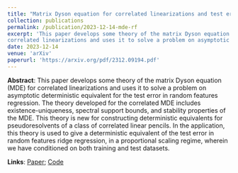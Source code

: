 ```yaml
---
title: "Matrix Dyson equation for correlated linearizations and test error of random features regression"
collection: publications
permalink: /publication/2023-12-14-mde-rf
excerpt: 'This paper develops some theory of the matrix Dyson equation (MDE) for
correlated linearizations and uses it to solve a problem on asymptotic deterministic equivalent for the test error in random features regression.'
date: 2023-12-14
venue: 'arXiv'
paperurl: 'https://arxiv.org/pdf/2312.09194.pdf'
---
```

<!--citation: 'Hugo Latourelle-Vigeant and Elliot Paquette. (2023). &quot;Matrix Dyson equation for correlated linearizations and test error of random features regression.&quot; <i>arXiv</i>.'-->
**Abstract**: This paper develops some theory of the matrix Dyson equation (MDE) for
correlated linearizations and uses it to solve a problem on asymptotic deterministic equivalent for the test error in random features regression. The theory developed for the
correlated MDE includes existence-uniqueness, spectral support bounds, and stability
properties of the MDE. This theory is new for constructing deterministic equivalents for
pseudoresolvents of a class of correlated linear pencils. In the application, this theory is
used to give a deterministic equivalent of the test error in random features ridge regression, in a proportional scaling regime, wherein we have conditioned on both training and
test datasets.

**Links**: [Paper](https://arxiv.org/pdf/2312.09194.pdf); [Code](https://colab.research.google.com/drive/1Z6b42j9OQCN_OW1oqJvJFYgSEQNgEiaB?usp=sharing)
